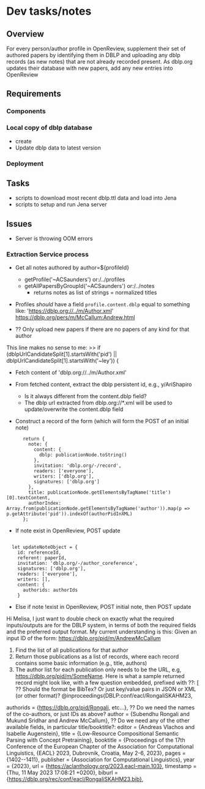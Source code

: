 # Dev tasks/notes

## Overview
For every person/author profile in  OpenReview, supplement their set of authored
papers by identifying them in DBLP and uploading any dblp records (as new notes)
that are not  already recorded present. As dblp.org updates  their database with
new papers, add any new entries into OpenReview



## Requirements


### Components
### Local copy of dblp database
- create
- Update dblp data to latest version




### Deployment


## Tasks


- scripts to download most recent dblp.ttl data and load into Jena
- scripts to setup and run Jena server


## Issues

- Server is throwing OOM errors

### Extraction Service process

- Get all notes authored by author=${profileId}
   - getProfile('~ACSaunders') or:/../profiles
   - getAllPapersByGroupId('~ACSaunders') or:/../notes
     - returns notes as list of strings = normalized titles

- Profiles *should* have a field `profile.content.dblp`
  equal to something like:  'https://dblp.org://../m/Author.xml'
  https://dblp.org/pers/m/McCallum:Andrew.html

- ?? Only upload new papers if there are no papers of any kind for that author


This line makes no sense to me:
    >>  if (dblpUrlCandidateSplit[1].startsWith('pid') || dblpUrlCandidateSplit[1].startsWith('~ley')) {

- Fetch content of 'dblp.org://../m/Author.xml'
- From fetched content, extract the dblp persistent id, e.g., y/AriShapiro
  - Is it always different from the content.dblp field?
  - The  dblp url extracted from dblp.org://*.xml will be used to update/overwrite the content.dblp field



- Construct a record of the form (which will form the POST of an initial note)
```
      return {
        note: {
          content: {
            dblp: publicationNode.toString()
          },
          invitation: 'dblp.org/-/record',
          readers: ['everyone'],
          writers: ['dblp.org'],
          signatures: ['dblp.org']
        },
        title: publicationNode.getElementsByTagName('title')[0].textContent,
        authorIndex: Array.from(publicationNode.getElementsByTagName('author')).map(p => p.getAttribute('pid')).indexOf(authorPidInXML)
      };
```

- If note exist in OpenReview, POST update
```

  let updateNoteObject = {
    id: referenceId,
    referent: paperId,
    invitation: 'dblp.org/-/author_coreference',
    signatures: ['dblp.org'],
    readers: ['everyone'],
    writers: [],
    content: {
      authorids: authorIds
    }
```
- Else if note !exist in OpenReview, POST initial note, then POST update



Hi Melisa,
I just want to double check on exactly what the required inputs/outputs are for the DBLP system, in terms of both the required fields and the preferred output format. My current understanding is this:
Given an input ID of the form:
    https://dblp.org/pid/m/AndrewMcCallum
1. Find the list of all publications for that author
2. Return those publications as a list of records, where each record contains some basic information (e.g., title, authors)
3. The author list for  each publication only needs to be the URL, e.g, https://dblp.org/pid/m/SomeName.
Here is what a sample returned record might look like, with a few question embedded, prefixed with ??:
[
?? Should the format be BibTex? Or just key/value pairs in JSON or XML (or other format)?
@inproceedings{DBLP:conf/eacl/RongaliSKAHM23,

 authorids       = {https://dblp.org/pid/Rongali, etc...},
?? Do we need the names of the co-authors, or just IDs as above?
  author       = {Subendhu Rongali and Mukund Sridhar and Andrew McCallum},
?? Do we need any of the other available fields, in particular title/booktitle?:
  editor       = {Andreas Vlachos and Isabelle Augenstein},
  title        = {Low-Resource Compositional Semantic Parsing with Concept Pretraining},
  booktitle    = {Proceedings of the 17th Conference of the European Chapter of the
                  Association for Computational Linguistics, {EACL} 2023, Dubrovnik,
                  Croatia, May 2-6, 2023},
  pages        = {1402--1411},
  publisher    = {Association for Computational Linguistics},
  year         = {2023},
  url          = {https://aclanthology.org/2023.eacl-main.103},
  timestamp    = {Thu, 11 May 2023 17:08:21 +0200},
  biburl       = {https://dblp.org/rec/conf/eacl/RongaliSKAHM23.bib},
